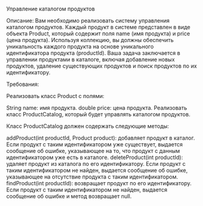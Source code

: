 Управление каталогом продуктов

Описание: Вам необходимо реализовать систему управления каталогом продуктов. 
Каждый продукт в системе представлен в виде объекта Product, 
который содержит поля name (имя продукта) и price (цена продукта). 
Используя коллекцию, вы должны обеспечить уникальность каждого продукта 
на основе уникального идентификатора продукта (productId). 
Ваша задача заключается в управлении продуктами в каталоге, 
включая добавление новых продуктов, удаление существующих продуктов и поиск продуктов по их идентификатору.

Требования:

Реализовать класс Product с полями:

String name: имя продукта.
double price: цена продукта.
Реализовать класс ProductCatalog, который будет управлять каталогом продуктов.

Класс ProductCatalog должен содержать следующие методы:

addProduct(int productId, Product product): добавляет продукт в каталог. 
Если продукт с таким идентификатором уже существует, выдается сообщение об ошибке, 
указывающее на то, что продукт с данным идентификатором уже есть в каталоге.
deleteProduct(int productId): удаляет продукт из каталога по его идентификатору. 
Если продукт с таким идентификатором не найден, выдается сообщение об ошибке, 
указывающее на отсутствие продукта с таким идентификатором.
findProduct(int productId): возвращает продукт по его идентификатору. 
Если продукт с таким идентификатором не найден, выдается сообщение об ошибке и метод возвращает null.